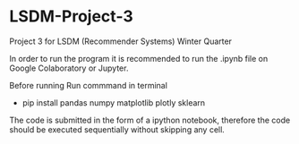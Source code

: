 # LSDM-Project-3
Project 3 for LSDM (Recommender Systems) Winter Quarter

In order to run the program it is recommended to run the .ipynb file on Google Colaboratory or Jupyter.

Before running 
Run commmand in terminal
 - pip install pandas numpy matplotlib plotly sklearn

The code is submitted in the form of a ipython notebook, therefore
the code should be executed sequentially without skipping any cell.
